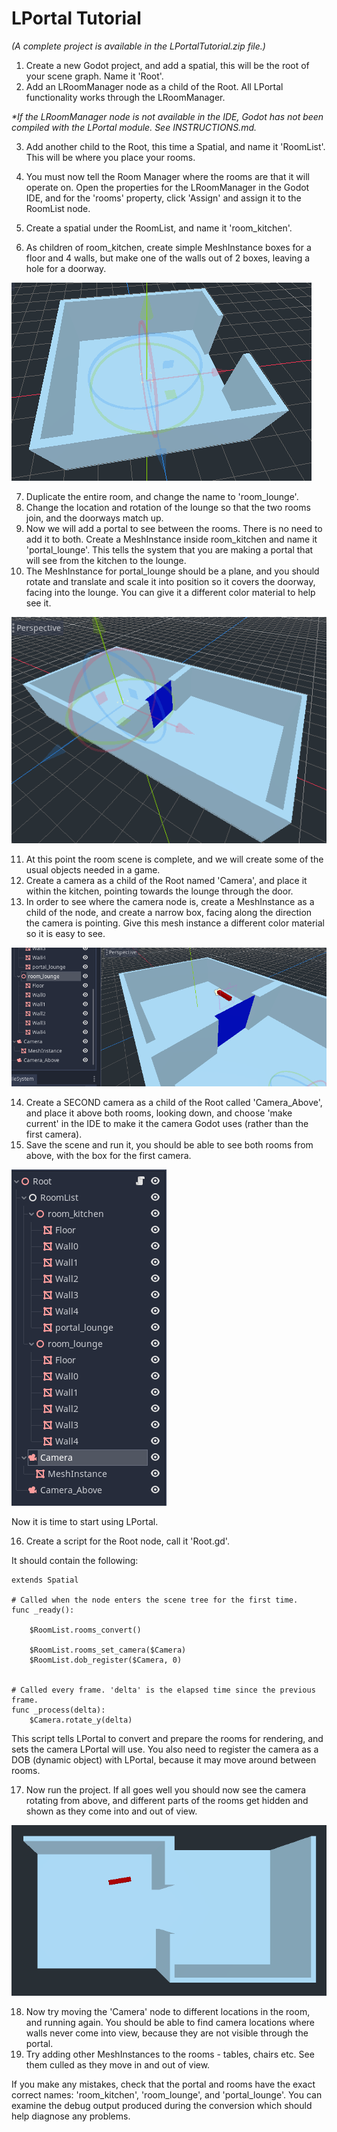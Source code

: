 # LPortal Tutorial
_(A complete project is available in the LPortalTutorial.zip file.)_

1) Create a new Godot project, and add a spatial, this will be the root of your scene graph. Name it 'Root'.
2) Add an LRoomManager node as a child of the Root. All LPortal functionality works through the LRoomManager.

_*If the LRoomManager node is not available in the IDE, Godot has not been compiled with the LPortal module. See INSTRUCTIONS.md._

3) Add another child to the Root, this time a Spatial, and name it 'RoomList'. This will be where you place your rooms.

4) You must now tell the Room Manager where the rooms are that it will operate on. Open the properties for the LRoomManager in the Godot IDE, and for the 'rooms' property, click 'Assign' and assign it to the RoomList node.

5) Create a spatial under the RoomList, and name it 'room_kitchen'.
6) As children of room_kitchen, create simple MeshInstance boxes for a floor and 4 walls, but make one of the walls out of 2 boxes, leaving a hole for a doorway.

![kitchen](images/kitchen.png)

7) Duplicate the entire room, and change the name to 'room_lounge'.
8) Change the location and rotation of the lounge so that the two rooms join, and the doorways match up.
9) Now we will add a portal to see between the rooms. There is no need to add it to both. Create a MeshInstance inside room_kitchen and name it 'portal_lounge'. This tells the system that you are making a portal that will see from the kitchen to the lounge.
10) The MeshInstance for portal_lounge should be a plane, and you should rotate and translate and scale it into position so it covers the doorway, facing into the lounge. You can give it a different color material to help see it.

![both_rooms](images/both_rooms.png)

11) At this point the room scene is complete, and we will create some of the usual objects needed in a game.
12) Create a camera as a child of the Root named 'Camera', and place it within the kitchen, pointing towards the lounge through the door.
13) In order to see where the camera node is, create a MeshInstance as a child of the node, and create a narrow box, facing along the direction the camera is pointing. Give this mesh instance a different color material so it is easy to see.

![camera](images/camera.png)

14) Create a SECOND camera as a child of the Root called 'Camera_Above', and place it above both rooms, looking down, and choose 'make current' in the IDE to make it the camera Godot uses (rather than the first camera).
15) Save the scene and run it, you should be able to see both rooms from above, with the box for the first camera.

![nodes](images/nodes.png)

Now it is time to start using LPortal.

16) Create a script for the Root node, call it 'Root.gd'.

It should contain the following:
```
extends Spatial

# Called when the node enters the scene tree for the first time.
func _ready():
	
	$RoomList.rooms_convert()
	
	$RoomList.rooms_set_camera($Camera)
	$RoomList.dob_register($Camera, 0)
	

# Called every frame. 'delta' is the elapsed time since the previous frame.
func _process(delta):
	$Camera.rotate_y(delta)
```
This script tells LPortal to convert and prepare the rooms for rendering, and sets the camera LPortal will use. You also need to register the camera as a DOB (dynamic object) with LPortal, because it may move around between rooms.

17) Now run the project. If all goes well you should now see the camera rotating from above, and different parts of the rooms get hidden and shown as they come into and out of view.

![culling](images/culling.png)

18) Now try moving the 'Camera' node to different locations in the room, and running again. You should be able to find camera locations where walls never come into view, because they are not visible through the portal.
19) Try adding other MeshInstances to the rooms - tables, chairs etc. See them culled as they move in and out of view.

If you make any mistakes, check that the portal and rooms have the exact correct names: 'room_kitchen', 'room_lounge', and 'portal_lounge'. You can examine the debug output produced during the conversion which should help diagnose any problems.

